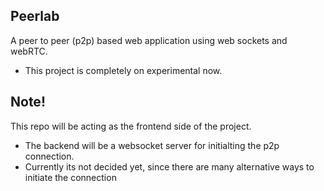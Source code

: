 ## Peerlab

A peer to peer (p2p) based web application using web sockets and webRTC.

- This project is completely on experimental now.

## Note!

This repo will be acting as the frontend side of the project.

- The backend will be a websocket server for initialting the p2p connection.
- Currently its not decided yet, since there are many alternative ways to initiate the connection
